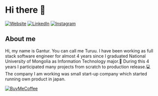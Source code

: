 # Hi there 👋

[![Website](https://img.shields.io/badge/Website-4285F4?style=for-the-badge&logo=GoogleChrome&logoColor=white)](https://gantur.mn)
[![LinkedIn](https://img.shields.io/badge/linkedin-%230077B5.svg?style=for-the-badge&logo=linkedin&logoColor=white)](https://www.linkedin.com/in/gantur)
[![Instagram](https://img.shields.io/badge/Instagram-E4405F?style=for-the-badge&logo=instagram&logoColor=white)](https://www.instagram.com/turuu__s)

## About me
Hi, my name is Gantur. You can call me Turuu. I have been working as full stack software engineer for almost 4 years since I graduated National University of Mongolia as Information Technology major.🏢
During this 4 years I participated many projects from scratch to production release.💻 The company I am working was small start-up company which started running own product in japan. 


[![BuyMeCoffee](https://img.shields.io/badge/Buy_Me_A_Coffee-FFDD00?style=for-the-badge&logo=buy-me-a-coffee&logoColor=black)]([https://www.instagram.com/turuu__s](https://www.buymeacoffee.com/sturuu))
